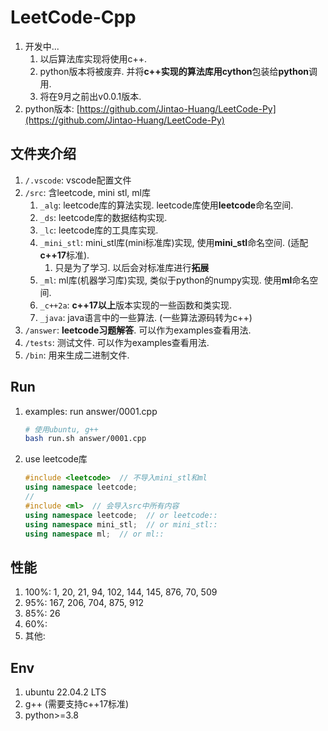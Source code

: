 # LeetCode-Cpp

1. 开发中...
   1. 以后算法库实现将使用c++. 
   2. python版本将被废弃. 并将**c++**实现的算法库用**cython**包装给**python**调用. 
   3. 将在9月之前出v0.0.1版本. 
2. python版本: [https://github.com/Jintao-Huang/LeetCode-Py](https://github.com/Jintao-Huang/LeetCode-Py)



## 文件夹介绍
1. `/.vscode`: vscode配置文件
2. `/src`: 含leetcode, mini stl, ml库
   1. `_alg`: leetcode库的算法实现. leetcode库使用**leetcode**命名空间. 
   2. `_ds`: leetcode库的数据结构实现. 
   3. `_lc`: leetcode库的工具库实现. 
   4. `_mini_stl`: mini_stl库(mini标准库)实现, 使用**mini_stl**命名空间. (适配**c++17**标准). 
      1. 只是为了学习. 以后会对标准库进行**拓展**
   5. `_ml`: ml库(机器学习库)实现, 类似于python的numpy实现. 使用**ml**命名空间. 
   6. `_c++2a`: **c++17以上**版本实现的一些函数和类实现. 
   7. `_java`: java语言中的一些算法. (一些算法源码转为c++)
3. `/answer`: **leetcode习题解答**. 可以作为examples查看用法. 
4. `/tests`: 测试文件. 可以作为examples查看用法. 
5. `/bin`: 用来生成二进制文件. 


## Run
1. examples: run answer/0001.cpp
    ```bash
    # 使用ubuntu, g++
    bash run.sh answer/0001.cpp
    ```

2. use leetcode库
    ```cpp
    #include <leetcode>  // 不导入mini_stl和ml
    using namespace leetcode;
    //
    #include <ml>  // 会导入src中所有内容
    using namespace leetcode;  // or leetcode::
    using namespace mini_stl;  // or mini_stl::
    using namespace ml;  // or ml::
    ```


## 性能
1. 100%: 1, 20, 21, 94, 102, 144, 145, 876, 70, 509
2. 95%: 167, 206, 704, 875, 912
3. 85%: 26
4. 60%: 
5. 其他: 


## Env
1. ubuntu 22.04.2 LTS
2. g++ (需要支持c++17标准)
3. python>=3.8